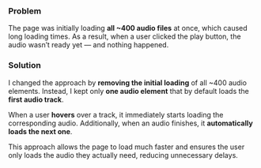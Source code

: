 ### Problem

The page was initially loading **all \~400 audio files** at once, which caused long loading times.
As a result, when a user clicked the play button, the audio wasn’t ready yet — and nothing happened.

### Solution

I changed the approach by **removing the initial loading** of all \~400 audio elements.
Instead, I kept only **one audio element** that by default loads the **first audio track**.

When a user **hovers** over a track, it immediately starts loading the corresponding audio.
Additionally, when an audio finishes, it **automatically loads the next one**.

This approach allows the page to load much faster and ensures the user only loads the audio they actually need, reducing unnecessary delays.
